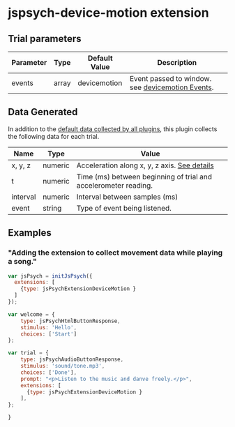 # jspsych-device-motion extension


## Trial parameters


| Parameter             | Type             | Default Value      | Description                              |
| --------------------- | ---------------- | ------------------ | ---------------------------------------- |
| events                | array            | devicemotion       | Event passed to window. see [devicemotion Events](https://developer.mozilla.org/en-US/docs/Web/API/Window/devicemotion_event).  |

## Data Generated

In addition to the [default data collected by all plugins](https://www.jspsych.org/overview/plugins#data-collected-by-all-plugins), this plugin collects the following data for each trial.

| Name      | Type        | Value                                    |
| --------- | ----------- | ---------------------------------------- |
| x, y, z   | numeric     | Acceleration along x, y, z axis. [See details](https://w3c.github.io/deviceorientation/#devicemotion) |
| t         | numeric     | Time (ms) between beginning of trial and accelerometer reading.            |
| interval  | numeric     | Interval between samples (ms)            |
| event     | string      | Type of event being listened.     |

## Examples

### "Adding the extension to collect movement data while playing a song."

```javascript
var jsPsych = initJsPsych({
  extensions: [
    {type: jsPsychExtensionDeviceMotion }
  ]
});

var welcome = {
    type: jsPsychHtmlButtonResponse,
    stimulus: 'Hello',
    choices: ['Start']
};

var trial = {
    type: jsPsychAudioButtonResponse,
    stimulus: 'sound/tone.mp3',
    choices: ['Done'],
    prompt: "<p>Listen to the music and danve freely.</p>",
    extensions: [
      {type: jsPsychExtensionDeviceMotion }
    ],
};

}
